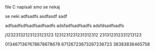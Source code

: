 file C napisali smo se nekaj

se neki
adfsadfs
asdfasdf
sadf










adfsadfsdfsadfsadfsadfs
adsfadfsadfsadfs
adsfdsadfsadfs




j12323132123123123123
1231231231231312312
231312312331213123






0134671367678678678678
67126723673267236723
38383836465758